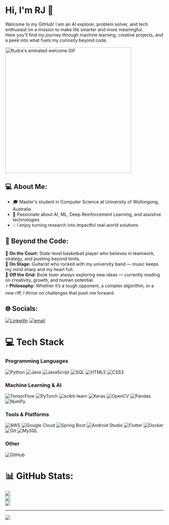<h1>Hi, I'm RJ 👋</h1>

<p>Welcome to my GitHub! I am an AI explorer, problem solver, and tech enthusiast on a mission to make life smarter and more meaningful.<br>
Here you'll find my journey through machine learning, creative projects, and a peek into what fuels my curiosity beyond code.
</p>

<p>
  <img src="https://media3.giphy.com/media/v1.Y2lkPTc5MGI3NjExMmx5NXZ5cGN1NTltMm4zbjk0dDY2Mzk1OWJqNjFkbzQ3Mnc3NnNwbSZlcD12MV9pbnRlcm5hbF9naWZfYnlfaWQmY3Q9Zw/S9d8XB557e8phGLBVS/giphy.gif" alt="Rudra's animated welcome GIF" width="400"/>
</p>




## 💻 About Me:

- 🎓 Master's student in Computer Science at University of Wollongong, Australia
- 🤖 Passionate about AI, ML, Deep Reinforcement Learning, and assistive technologies
- 💡 I enjoy turning research into impactful real-world solutions

## 🌟 Beyond the Code:

🏀 **On the Court:** State-level basketball player who believes in teamwork, strategy, and pushing beyond limits.  
🎸 **On Stage:** Guitarist who rocked with my university band — music keeps my mind sharp and my heart full.  
📖 **Off the Grid:** Book lover always exploring new ideas — currently reading on creativity, growth, and human potential.  
⚡ **Philosophy:** Whether it’s a tough opponent, a complex algorithm, or a new riff, I thrive on challenges that push me forward.



## 🌐 Socials:
[![LinkedIn](https://img.shields.io/badge/LinkedIn-%230077B5.svg?logo=linkedin&logoColor=white)](https://linkedin.com/in/rudrajoshi25) [![email](https://img.shields.io/badge/Email-D14836?logo=gmail&logoColor=white)](mailto:rudrajoshi.cs@gmail.com) 

# 💻 Tech Stack

### Programming Languages
![Python](https://img.shields.io/badge/python-3670A0?style=for-the-badge&logo=python&logoColor=ffdd54)
![Java](https://img.shields.io/badge/java-%23ED8B00.svg?style=for-the-badge&logo=openjdk&logoColor=white)
![JavaScript](https://img.shields.io/badge/javascript-%23323330.svg?style=for-the-badge&logo=javascript&logoColor=%23F7DF1E)
![SQL](https://img.shields.io/badge/sql-336791?style=for-the-badge&logo=postgresql&logoColor=white)
![HTML5](https://img.shields.io/badge/html5-%23E34F26.svg?style=for-the-badge&logo=html5&logoColor=white)
![CSS3](https://img.shields.io/badge/css3-%231572B6.svg?style=for-the-badge&logo=css3&logoColor=white)

### Machine Learning & AI
![TensorFlow](https://img.shields.io/badge/TensorFlow-%23FF6F00.svg?style=for-the-badge&logo=TensorFlow&logoColor=white)
![PyTorch](https://img.shields.io/badge/PyTorch-%23EE4C2C.svg?style=for-the-badge&logo=PyTorch&logoColor=white)
![scikit-learn](https://img.shields.io/badge/scikit--learn-%23F7931E.svg?style=for-the-badge&logo=scikit-learn&logoColor=white)
![Keras](https://img.shields.io/badge/Keras-%23D00000.svg?style=for-the-badge&logo=Keras&logoColor=white)
![OpenCV](https://img.shields.io/badge/opencv-%23white.svg?style=for-the-badge&logo=opencv&logoColor=white)
![Pandas](https://img.shields.io/badge/pandas-%23150458.svg?style=for-the-badge&logo=pandas&logoColor=white)
![NumPy](https://img.shields.io/badge/numpy-%23013243.svg?style=for-the-badge&logo=numpy&logoColor=white)

### Tools & Platforms
![AWS](https://img.shields.io/badge/AWS-%23FF9900.svg?style=for-the-badge&logo=amazon-aws&logoColor=white)
![Google Cloud](https://img.shields.io/badge/GoogleCloud-%234285F4.svg?style=for-the-badge&logo=google-cloud&logoColor=white)
![Spring Boot](https://img.shields.io/badge/springboot-%236DB33F.svg?style=for-the-badge&logo=spring&logoColor=white)
![Android Studio](https://img.shields.io/badge/Android%20Studio-3DDC84.svg?style=for-the-badge&logo=android-studio&logoColor=white)
![Flutter](https://img.shields.io/badge/flutter-%2302569B.svg?style=for-the-badge&logo=flutter&logoColor=white)
![Docker](https://img.shields.io/badge/docker-%230db7ed.svg?style=for-the-badge&logo=docker&logoColor=white)
![Git](https://img.shields.io/badge/git-%23F05033.svg?style=for-the-badge&logo=git&logoColor=white)
![MySQL](https://img.shields.io/badge/mysql-4479A1.svg?style=for-the-badge&logo=mysql&logoColor=white)

### Other
![GitHub](https://img.shields.io/badge/github-%23121011.svg?style=for-the-badge&logo=github&logoColor=white)

# 📊 GitHub Stats:
![](https://github-readme-stats.vercel.app/api?username=RudraJoshi25&theme=dark&hide_border=false&include_all_commits=false&count_private=false)<br/>
![](https://nirzak-streak-stats.vercel.app/?user=RudraJoshi25&theme=dark&hide_border=false)<br/>
![](https://github-readme-stats.vercel.app/api/top-langs/?username=RudraJoshi25&theme=dark&hide_border=false&include_all_commits=false&count_private=false&layout=compact)

---
[![](https://visitcount.itsvg.in/api?id=RudraJoshi25&icon=0&color=0)](https://visitcount.itsvg.in)

<!-- Proudly created with GPRM ( https://gprm.itsvg.in ) -->
